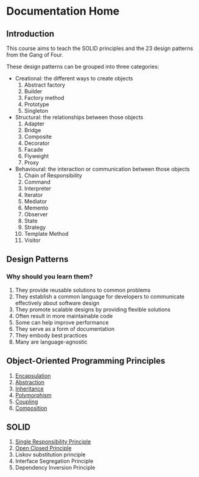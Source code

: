 # Documentation Home
## Introduction
This course aims to teach the SOLID principles and the 23 design patterns from the Gang of Four.

These design patterns can be grouped into three categories:
- Creational: the different ways to create objects
  1) Abstract factory
  2) Builder
  3) Factory method
  4) Prototype
  5) Singleton
- Structural: the relationships between those objects
  1) Adapter
  2) Bridge
  3) Composite
  4) Decorator
  5) Facade
  6) Flyweight
  7) Proxy
- Behavioural: the interaction or communication between those objects
  1) Chain of Responsibility
  2) Command
  3) Interpreter
  4) Iterator
  5) Mediator
  6) Memento
  7) Observer
  8) State
  9) Strategy
  10) Template Method
  11) Visitor

## Design Patterns
### Why should you learn them?
1) They provide reusable solutions to common problems
2) They establish a common language for developers to communicate effectively about software design
3) They promote scalable designs by providing flexible solutions
4) Often result in more maintainable code
5) Some can help improve performance
6) They serve as a form of documentation
7) They embody best practices
8) Many are language-agnostic

## Object-Oriented Programming Principles
1) [Encapsulation](/documentation/oop-principles/encapsulation.md)
2) [Abstraction](/documentation/oop-principles/abstraction.md)
3) [Inheritance](/documentation/oop-principles/inheritance.md)
4) [Polymorphism](/documentation/oop-principles/polymorphism.md)
5) [Coupling](/documentation/oop-principles/coupling.md)
6) [Composition](/documentation/oop-principles/composition.md)

## SOLID
1) [Single Responsibility Principle](/documentation/solid-principles/s.md)
2) [Open Closed Principle](/documentation/solid-principles/o.md)
3) Liskov substitution principle
4) Interface Segregation Principle
5) Dependency Inversion Principle